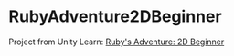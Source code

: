 # RubyAdventure2DBeginner
Project from Unity Learn: [Ruby's Adventure: 2D Beginner](https://learn.unity.com/project/ruby-s-2d-rpg?uv=2020.3)